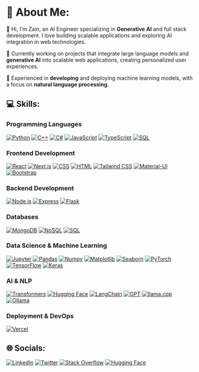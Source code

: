 # 💫 About Me:

👋 Hi, I'm Zain, an AI Engineer specializing in **Generative AI** and full stack development. I love building scalable applications and exploring AI integration in web technologies.

🚀 Currently working on projects that integrate large language models and **generative AI** into scalable web applications, creating personalized user experiences.

🤖 Experienced in **developing** and deploying machine learning models, with a focus on **natural language processing**.

## 💻 Skills:

### Programming Languages
[![Python](https://img.shields.io/badge/-Python-blue?style=for-the-badge&logo=python&logoColor=white)](https://www.python.org/)
[![C++](https://img.shields.io/badge/-C++-blue?style=for-the-badge&logo=c%2B%2B&logoColor=white)](https://isocpp.org/)
[![C#](https://img.shields.io/badge/-C%23-blue?style=for-the-badge&logo=c-sharp&logoColor=white)](https://docs.microsoft.com/en-us/dotnet/csharp/)
[![JavaScript](https://img.shields.io/badge/-JavaScript-yellow?style=for-the-badge&logo=javascript&logoColor=white)](https://developer.mozilla.org/en-US/docs/Web/JavaScript)
[![TypeScript](https://img.shields.io/badge/-TypeScript-blue?style=for-the-badge&logo=typescript&logoColor=white)](https://www.typescriptlang.org/)
[![SQL](https://img.shields.io/badge/-SQL-lightgrey?style=for-the-badge&logo=sql&logoColor=white)](https://www.w3schools.com/sql/)

### Frontend Development
[![React](https://img.shields.io/badge/-React-blue?style=for-the-badge&logo=react&logoColor=white)](https://reactjs.org/)
[![Next.js](https://img.shields.io/badge/-Next.js-black?style=for-the-badge&logo=next.js&logoColor=white)](https://nextjs.org/)
[![CSS](https://img.shields.io/badge/-CSS-blue?style=for-the-badge&logo=css3&logoColor=white)](https://developer.mozilla.org/en-US/docs/Web/CSS)
[![HTML](https://img.shields.io/badge/-HTML-orange?style=for-the-badge&logo=html5&logoColor=white)](https://developer.mozilla.org/en-US/docs/Web/HTML)
[![Tailwind CSS](https://img.shields.io/badge/-Tailwind_CSS-blue?style=for-the-badge&logo=tailwind-css&logoColor=white)](https://tailwindcss.com/)
[![Material-UI](https://img.shields.io/badge/-Material_UI-blue?style=for-the-badge&logo=material-ui&logoColor=white)](https://material-ui.com/)
[![Bootstrap](https://img.shields.io/badge/-Bootstrap-blueviolet?style=for-the-badge&logo=bootstrap&logoColor=white)](https://getbootstrap.com/)

### Backend Development
[![Node.js](https://img.shields.io/badge/-Node.js-green?style=for-the-badge&logo=node.js&logoColor=white)](https://nodejs.org/)
[![Express](https://img.shields.io/badge/-Express-lightgrey?style=for-the-badge&logo=express&logoColor=white)](https://expressjs.com/)
[![Flask](https://img.shields.io/badge/-Flask-black?style=for-the-badge&logo=flask&logoColor=white)](https://flask.palletsprojects.com/)

### Databases
[![MongoDB](https://img.shields.io/badge/-MongoDB-green?style=for-the-badge&logo=mongodb&logoColor=white)](https://www.mongodb.com/)
[![NoSQL](https://img.shields.io/badge/-NoSQL-green?style=for-the-badge&logo=mongodb&logoColor=white)](https://www.mongodb.com/nosql-explained)
[![SQL](https://img.shields.io/badge/-SQL-lightgrey?style=for-the-badge&logo=sql&logoColor=white)](https://www.w3schools.com/sql/)

### Data Science & Machine Learning
[![Jupyter](https://img.shields.io/badge/-Jupyter-ff6f00?style=for-the-badge&logo=jupyter&logoColor=white)](https://jupyter.org/)
[![Pandas](https://img.shields.io/badge/-Pandas-lightgrey?style=for-the-badge&logo=pandas&logoColor=white)](https://pandas.pydata.org/)
[![Numpy](https://img.shields.io/badge/-Numpy-blue?style=for-the-badge&logo=numpy&logoColor=white)](https://numpy.org/)
[![Matplotlib](https://img.shields.io/badge/-Matplotlib-lightgrey?style=for-the-badge&logo=matplotlib&logoColor=white)](https://matplotlib.org/)
[![Seaborn](https://img.shields.io/badge/-Seaborn-blue?style=for-the-badge&logo=seaborn&logoColor=white)](https://seaborn.pydata.org/)
[![PyTorch](https://img.shields.io/badge/-PyTorch-orange?style=for-the-badge&logo=pytorch&logoColor=white)](https://pytorch.org/)
[![TensorFlow](https://img.shields.io/badge/-TensorFlow-orange?style=for-the-badge&logo=tensorflow&logoColor=white)](https://www.tensorflow.org/)
[![Keras](https://img.shields.io/badge/-Keras-red?style=for-the-badge&logo=keras&logoColor=white)](https://keras.io/)

### AI & NLP
[![Transformers](https://img.shields.io/badge/-Transformers-yellow?style=for-the-badge&logo=huggingface&logoColor=white)](https://huggingface.co/transformers/)
[![Hugging Face](https://img.shields.io/badge/-Hugging_Face-yellow?style=for-the-badge&logo=huggingface&logoColor=white)](https://huggingface.co/)
[![LangChain](https://img.shields.io/badge/-LangChain-blue?style=for-the-badge&logo=chainlink&logoColor=white)](https://langchain.org/)
[![GPT](https://img.shields.io/badge/-GPT-lightgrey?style=for-the-badge&logo=openai&logoColor=white)](https://openai.com/)
[![llama.cpp](https://img.shields.io/badge/-llama.cpp-orange?style=for-the-badge&logo=llama&logoColor=white)](https://github.com/ggerganov/llama.cpp)
[![Ollama](https://img.shields.io/badge/-Ollama-purple?style=for-the-badge&logo=ollama&logoColor=white)](https://ollama.com/)

### Deployment & DevOps
[![Vercel](https://img.shields.io/badge/-Vercel-black?style=for-the-badge&logo=vercel&logoColor=white)](https://vercel.com/)




## 🌐 Socials:
[![LinkedIn](https://img.shields.io/badge/-LinkedIn-blue?style=for-the-badge&logo=linkedin&logoColor=white)]([(https://www.linkedin.com/in/zain-al-abidin-773a98243/])) [![Twitter](https://img.shields.io/badge/-Twitter-blue?style=for-the-badge&logo=twitter&logoColor=white)](https://x.com/xcr_zain) [![Stack Overflow](https://img.shields.io/badge/-Stack_Overflow-F58025?style=for-the-badge&logo=stack-overflow&logoColor=white)](https://stackoverflow.com/users/23368530/zain-al-abidin) [![Hugging Face](https://img.shields.io/badge/-Hugging_Face-yellow?style=for-the-badge&logo=huggingface&logoColor=white)](https://huggingface.co/zain2983)
